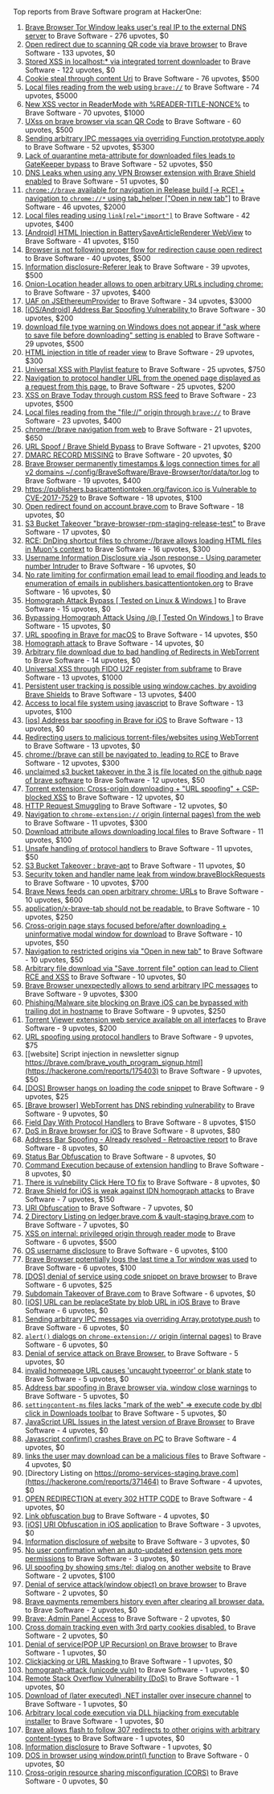 Top reports from Brave Software program at HackerOne:

1. [Brave Browser Tor Window leaks user's real IP to the external DNS server](https://hackerone.com/reports/1077022) to Brave Software - 276 upvotes, $0
2. [Open redirect due to scanning QR code via brave browser](https://hackerone.com/reports/1946534) to Brave Software - 133 upvotes, $0
3. [Stored XSS in localhost:* via integrated torrent downloader](https://hackerone.com/reports/681617) to Brave Software - 122 upvotes, $0
4. [Cookie steal through content Uri](https://hackerone.com/reports/876192) to Brave Software - 76 upvotes, $500
5. [Local files reading from the web using `brave://`](https://hackerone.com/reports/390013) to Brave Software - 74 upvotes, $5000
6. [New XSS vector in ReaderMode with %READER-TITLE-NONCE%](https://hackerone.com/reports/1436142) to Brave Software - 70 upvotes, $1000
7. [UXss on brave browser via scan QR Code](https://hackerone.com/reports/1884042) to Brave Software - 60 upvotes, $500
8. [Sending arbitrary IPC messages via overriding Function.prototype.apply](https://hackerone.com/reports/188086) to Brave Software - 52 upvotes, $5300
9. [Lack of quarantine meta-attribute for downloaded files leads to GateKeeper bypass](https://hackerone.com/reports/374106) to Brave Software - 52 upvotes, $50
10. [DNS Leaks when using any VPN Browser extension with Brave Shield enabled](https://hackerone.com/reports/1203842) to Brave Software - 51 upvotes, $0
11. [`chrome://brave` available for navigation in Release build [-\> RCE] + navigation to `chrome://*` using tab_helper ["Open in new tab"]](https://hackerone.com/reports/395737) to Brave Software - 46 upvotes, $2000
12. [Local files reading using `link[rel="import"]`](https://hackerone.com/reports/375329) to Brave Software - 42 upvotes, $400
13. [[Android] HTML Injection in BatterySaveArticleRenderer WebView](https://hackerone.com/reports/176065) to Brave Software - 41 upvotes, $150
14. [Browser is not following proper flow for redirection cause open redirect ](https://hackerone.com/reports/1579374) to Brave Software - 40 upvotes, $500
15. [Information disclosure-Referer leak](https://hackerone.com/reports/1337624) to Brave Software - 39 upvotes, $500
16. [Onion-Location header allows to open arbitrary URLs including chrome:](https://hackerone.com/reports/1089995) to Brave Software - 37 upvotes, $400
17. [UAF on JSEthereumProvider](https://hackerone.com/reports/1977252) to Brave Software - 34 upvotes, $3000
18. [[iOS/Android] Address Bar Spoofing Vulnerability ](https://hackerone.com/reports/175958) to Brave Software - 30 upvotes, $200
19. [download file type warning on Windows does not appear if "ask where to save file before downloading" setting is enabled](https://hackerone.com/reports/1848062) to Brave Software - 29 upvotes, $500
20. [HTML injection in title of reader view](https://hackerone.com/reports/991713) to Brave Software - 29 upvotes, $300
21. [Universal XSS with Playlist feature](https://hackerone.com/reports/1436558) to Brave Software - 25 upvotes, $750
22. [Navigation to protocol handler URL from the opened page displayed as a request from this page.](https://hackerone.com/reports/374969) to Brave Software - 25 upvotes, $200
23. [XSS on Brave Today through custom RSS feed](https://hackerone.com/reports/1184379) to Brave Software - 23 upvotes, $500
24. [Local files reading from the "file://" origin through `brave://`](https://hackerone.com/reports/390362) to Brave Software - 23 upvotes, $400
25. [chrome://brave navigation from web](https://hackerone.com/reports/415967) to Brave Software - 21 upvotes, $650
26. [URL Spoof / Brave Shield Bypass](https://hackerone.com/reports/255991) to Brave Software - 21 upvotes, $200
27. [DMARC RECORD MISSING](https://hackerone.com/reports/491753) to Brave Software - 20 upvotes, $0
28. [Brave Browser permanently timestamps & logs connection times for all v2 domains ~/.config/BraveSoftware/Brave-Browser/tor/data/tor.log](https://hackerone.com/reports/1249056) to Brave Software - 19 upvotes, $400
29. [https://publishers.basicattentiontoken.org/favicon.ico is Vulnerable to CVE-2017-7529](https://hackerone.com/reports/980856) to Brave Software - 18 upvotes, $100
30. [Open redirect found on account.brave.com](https://hackerone.com/reports/1338437) to Brave Software - 18 upvotes, $0
31. [S3 Bucket Takeover  "brave-browser-rpm-staging-release-test"](https://hackerone.com/reports/1835133) to Brave Software - 17 upvotes, $0
32. [RCE: DnDing shortcut files to chrome://brave allows loading HTML files in Muon's context](https://hackerone.com/reports/415258) to Brave Software - 16 upvotes, $300
33. [Username Information Disclosure via Json response - Using parameter number Intruder](https://hackerone.com/reports/812351) to Brave Software - 16 upvotes, $0
34. [No rate limiting for confirmation email lead to email flooding and leads to enumeration of emails in publishers.basicattentiontoken.org](https://hackerone.com/reports/854793) to Brave Software - 16 upvotes, $0
35. [Homograph Attack Bypass [ Tested on Linux & Windows ]](https://hackerone.com/reports/268984) to Brave Software - 15 upvotes, $0
36. [Bypassing Homograph Attack Using /@ [ Tested On Windows ]](https://hackerone.com/reports/317931) to Brave Software - 15 upvotes, $0
37. [URL spoofing in Brave for macOS](https://hackerone.com/reports/369086) to Brave Software - 14 upvotes, $50
38. [Homograph attack](https://hackerone.com/reports/175286) to Brave Software - 14 upvotes, $0
39. [Arbitrary file download due to bad handling of Redirects in WebTorrent](https://hackerone.com/reports/975514) to Brave Software - 14 upvotes, $0
40. [Universal XSS through FIDO U2F register from subframe](https://hackerone.com/reports/993670) to Brave Software - 13 upvotes, $1000
41. [Persistent user tracking is possible using window.caches, by avoiding Brave Shields](https://hackerone.com/reports/1668815) to Brave Software - 13 upvotes, $400
42. [Access to local file system using javascript](https://hackerone.com/reports/175979) to Brave Software - 13 upvotes, $100
43. [[ios] Address bar spoofing in Brave for iOS](https://hackerone.com/reports/176929) to Brave Software - 13 upvotes, $0
44. [Redirecting users to malicious torrent-files/websites using WebTorrent](https://hackerone.com/reports/968328) to Brave Software - 13 upvotes, $0
45. [chrome://brave can still be navigated to, leading to RCE](https://hackerone.com/reports/415178) to Brave Software - 12 upvotes, $300
46. [unclaimed s3 bucket takeover in the 3 js file located on the github page of  brave software](https://hackerone.com/reports/1316650) to Brave Software - 12 upvotes, $50
47. [Torrent extension: Cross-origin downloading + "URL spoofing" + CSP-blocked XSS](https://hackerone.com/reports/378864) to Brave Software - 12 upvotes, $0
48. [HTTP Request Smuggling](https://hackerone.com/reports/866382) to Brave Software - 12 upvotes, $0
49. [Navigation to `chrome-extension://` origin (internal pages) from the web](https://hackerone.com/reports/378805) to Brave Software - 11 upvotes, $300
50. [Download attribute allows downloading local files](https://hackerone.com/reports/258710) to Brave Software - 11 upvotes, $100
51. [Unsafe handling of protocol handlers](https://hackerone.com/reports/369185) to Brave Software - 11 upvotes, $50
52. [S3 Bucket Takeover : brave-apt](https://hackerone.com/reports/1791558) to Brave Software - 11 upvotes, $0
53. [Security token and handler name leak from window.braveBlockRequests](https://hackerone.com/reports/1668723) to Brave Software - 10 upvotes, $700
54. [Brave News feeds can open arbitrary chrome: URLs](https://hackerone.com/reports/1819668) to Brave Software - 10 upvotes, $600
55. [application/x-brave-tab should not be readable.](https://hackerone.com/reports/258578) to Brave Software - 10 upvotes, $250
56. [Cross-origin page stays focused before/after downloading + uninformative modal window for download](https://hackerone.com/reports/375259) to Brave Software - 10 upvotes, $50
57. [Navigation to restricted origins via "Open in new tab"](https://hackerone.com/reports/369218) to Brave Software - 10 upvotes, $50
58. [Arbitrary file download via "Save .torrent file" option can lead to Client RCE and XSS](https://hackerone.com/reports/963155) to Brave Software - 10 upvotes, $0
59. [Brave Browser unexpectedly allows to send arbitrary IPC messages](https://hackerone.com/reports/187542) to Brave Software - 9 upvotes, $300
60. [Phishing/Malware site blocking on Brave iOS can be bypassed with trailing dot in hostname](https://hackerone.com/reports/1068505) to Brave Software - 9 upvotes, $250
61. [Torrent Viewer extension web service available on all interfaces](https://hackerone.com/reports/300181) to Brave Software - 9 upvotes, $200
62. [URL spoofing using protocol handlers](https://hackerone.com/reports/373721) to Brave Software - 9 upvotes, $75
63. [[website] Script injection in newsletter signup https://brave.com/brave_youth_program_signup.html](https://hackerone.com/reports/175403) to Brave Software - 9 upvotes, $50
64. [[DOS] Browser hangs on loading the code snippet](https://hackerone.com/reports/181686) to Brave Software - 9 upvotes, $25
65. [[Brave browser] WebTorrent has DNS rebinding vulnerability](https://hackerone.com/reports/663729) to Brave Software - 9 upvotes, $0
66. [Field Day With Protocol Handlers](https://hackerone.com/reports/416040) to Brave Software - 8 upvotes, $150
67. [DoS in Brave browser for iOS](https://hackerone.com/reports/357665) to Brave Software - 8 upvotes, $80
68. [Address Bar Spoofing - Already resolved - Retroactive report](https://hackerone.com/reports/175779) to Brave Software - 8 upvotes, $0
69. [Status Bar Obfuscation](https://hackerone.com/reports/175701) to Brave Software - 8 upvotes, $0
70. [Command Execution because of extension handling](https://hackerone.com/reports/188078) to Brave Software - 8 upvotes, $0
71. [There is vulnebility Click Here TO fix](https://hackerone.com/reports/319036) to Brave Software - 8 upvotes, $0
72. [Brave Shield for iOS is weak against IDN homograph attacks](https://hackerone.com/reports/1819329) to Brave Software - 7 upvotes, $150
73. [URI Obfuscation](https://hackerone.com/reports/175529) to Brave Software - 7 upvotes, $0
74. [2 Directory Listing on ledger.brave.com & vault-staging.brave.com](https://hackerone.com/reports/175320) to Brave Software - 7 upvotes, $0
75. [XSS on internal: privileged origin through reader mode](https://hackerone.com/reports/1438028) to Brave Software - 6 upvotes, $500
76. [OS username disclosure](https://hackerone.com/reports/258585) to Brave Software - 6 upvotes, $100
77. [Brave Browser potentially logs the last time a Tor window was used](https://hackerone.com/reports/1024668) to Brave Software - 6 upvotes, $100
78. [[DOS] denial of service using code snippet on brave browser](https://hackerone.com/reports/181558) to Brave Software - 6 upvotes, $25
79. [Subdomain Takeover of Brave.com](https://hackerone.com/reports/175397) to Brave Software - 6 upvotes, $0
80. [[iOS] URL can be replaceState by blob URL in iOS Brave](https://hackerone.com/reports/215044) to Brave Software - 6 upvotes, $0
81. [Sending arbitrary IPC messages via overriding Array.prototype.push](https://hackerone.com/reports/188561) to Brave Software - 6 upvotes, $0
82. [`alert()` dialogs on `chrome-extension://` origin (internal pages)](https://hackerone.com/reports/378809) to Brave Software - 6 upvotes, $0
83. [Denial of service attack on Brave Browser.](https://hackerone.com/reports/176066) to Brave Software - 5 upvotes, $0
84. [invalid homepage URL causes 'uncaught typeerror' or blank state](https://hackerone.com/reports/177184) to Brave Software - 5 upvotes, $0
85. [Address bar spoofing in Brave browser via. window close warnings](https://hackerone.com/reports/208834) to Brave Software - 5 upvotes, $0
86. [`settingcontent-ms` files lacks "mark of the web" =\> execute code by dbl click in Downloads toolbar](https://hackerone.com/reports/377206) to Brave Software - 5 upvotes, $0
87. [JavaScript URL Issues in the latest version of Brave Browser](https://hackerone.com/reports/176083) to Brave Software - 4 upvotes, $0
88. [Javascript confirm() crashes Brave on PC](https://hackerone.com/reports/176076) to Brave Software - 4 upvotes, $0
89. [links the user may download can be a malicious files](https://hackerone.com/reports/182557) to Brave Software - 4 upvotes, $0
90. [Directory Listing on https://promo-services-staging.brave.com](https://hackerone.com/reports/371464) to Brave Software - 4 upvotes, $0
91. [OPEN REDIRECTION at every 302 HTTP CODE](https://hackerone.com/reports/369447) to Brave Software - 4 upvotes, $0
92. [Link obfuscation bug](https://hackerone.com/reports/669440) to Brave Software - 4 upvotes, $0
93. [[iOS] URI Obfuscation in iOS application](https://hackerone.com/reports/176159) to Brave Software - 3 upvotes, $0
94. [Information disclosure of website](https://hackerone.com/reports/179121) to Brave Software - 3 upvotes, $0
95. [No user confirmation when an auto-updated extension gets more permissions](https://hackerone.com/reports/199243) to Brave Software - 3 upvotes, $0
96. [UI spoofing by showing sms:/tel: dialog on another website](https://hackerone.com/reports/1819652) to Brave Software - 2 upvotes, $100
97. [Denial of service attack(window object) on brave browser](https://hackerone.com/reports/176197) to Brave Software - 2 upvotes, $0
98. [Brave payments remembers history even after clearing all browser data.](https://hackerone.com/reports/203088) to Brave Software - 2 upvotes, $0
99. [Brave: Admin Panel Access](https://hackerone.com/reports/175366) to Brave Software - 2 upvotes, $0
100. [Cross domain tracking even with 3rd party cookies disabled.](https://hackerone.com/reports/331428) to Brave Software - 2 upvotes, $0
101. [Denial of service(POP UP Recursion) on Brave browser](https://hackerone.com/reports/179248) to Brave Software - 1 upvotes, $0
102. [Clickjacking or URL Masking ](https://hackerone.com/reports/204198) to Brave Software - 1 upvotes, $0
103. [homograph-attack (unicode vuln)](https://hackerone.com/reports/221461) to Brave Software - 1 upvotes, $0
104. [Remote Stack Overflow Vulnerability (DoS)](https://hackerone.com/reports/181061) to Brave Software - 1 upvotes, $0
105. [Download of (later executed) .NET installer over insecure channel](https://hackerone.com/reports/272231) to Brave Software - 1 upvotes, $0
106. [Arbitrary local code execution via DLL hijacking from executable installer](https://hackerone.com/reports/272221) to Brave Software - 1 upvotes, $0
107. [Brave allows flash to follow 307 redirects to other origins with arbitrary content-types](https://hackerone.com/reports/449478) to Brave Software - 1 upvotes, $0
108. [Information disclosure](https://hackerone.com/reports/1347249) to Brave Software - 1 upvotes, $0
109. [DOS in browser using window.print() function](https://hackerone.com/reports/176364) to Brave Software - 0 upvotes, $0
110. [Cross-origin resource sharing misconfiguration (CORS)](https://hackerone.com/reports/954512) to Brave Software - 0 upvotes, $0
